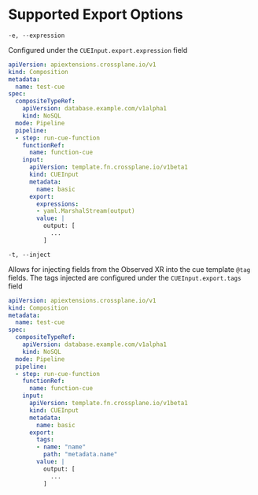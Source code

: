 # Supported Export Options

`-e, --expression`

Configured under the `CUEInput.export.expression` field

```yaml
apiVersion: apiextensions.crossplane.io/v1
kind: Composition
metadata:
  name: test-cue
spec:
  compositeTypeRef:
    apiVersion: database.example.com/v1alpha1
    kind: NoSQL
  mode: Pipeline
  pipeline:
  - step: run-cue-function
    functionRef:
      name: function-cue
    input:
      apiVersion: template.fn.crossplane.io/v1beta1
      kind: CUEInput
      metadata:
        name: basic
      export:
        expressions:
        - yaml.MarshalStream(output)
        value: |
          output: [
            ...
          ]
```

`-t, --inject`


Allows for injecting fields from the Observed XR into the cue template `@tag` fields.
The tags injected are configured under the `CUEInput.export.tags` field

```yaml
apiVersion: apiextensions.crossplane.io/v1
kind: Composition
metadata:
  name: test-cue
spec:
  compositeTypeRef:
    apiVersion: database.example.com/v1alpha1
    kind: NoSQL
  mode: Pipeline
  pipeline:
  - step: run-cue-function
    functionRef:
      name: function-cue
    input:
      apiVersion: template.fn.crossplane.io/v1beta1
      kind: CUEInput
      metadata:
        name: basic
      export:
        tags:
        - name: "name"
          path: "metadata.name"
        value: |
          output: [
            ...
          ]
```